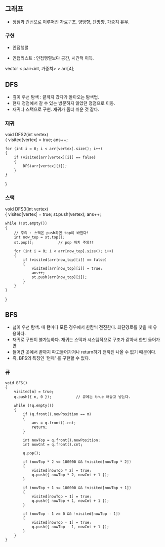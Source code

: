## 그래프

- 정점과 간선으로 이루어진 자료구조. 양방향, 단방향, 가중치 유무.

### 구현

- 인접행렬

- 인접리스트 : 인접행렬보다 공간, 시간적 이득.

vector < pair<int, 가중치> > arr[4];



## DFS

- 깊이 우선 탐색 : 끝까지 갔다가 돌아오는 탐색법.
- 현재 정점에서 갈 수 있는 방문하지 않았던 정점으로 이동.
- 재귀나 스택으로 구현. 재귀가 좀더 쉬운 것 같다.

### 재귀

void DFS2(int vertex)			
{
	visited[vertex] = true;
	ans++;

	for (int i = 0; i < arr[vertex].size(); i++)
	{
		if (visited[arr[vertex][i]] == false)
		{
			DFS(arr[vertex][i]);
		}
	}
}


### 스택

void DFS3(int vertex)	
{
	visited[vertex] = true;
	st.push(vertex);
	ans++;

	while (!st.empty())
	{
		// 주의 : 스택은 push하면 top이 바뀐다!
		int now_top = st.top();
		st.pop();			// pop 위치 주의!! 

		for (int i = 0; i < arr[now_top].size(); i++)
		{
			if (visited[arr[now_top][i]] == false)
			{
				visited[arr[now_top][i]] = true;
				ans++;
				st.push(arr[now_top][i]);
			}
		}
	}
}

## BFS

- 넓이 우선 탐색. 매 턴마다 모든 경우에서 한칸씩 전진한다. 최단경로를 찾을 때 유용하다.
- 재귀로 구현이 불가능하다. 재귀는 스택과 시스템적으로 구조가 같아서 한번 들어가면
- 들어간 곳에서 끝까지 파고들어가거나 return하기 전까진 나올 수 없기 때문이다.
- 즉, BFS의 특징인 '턴제' 를 구현할 수 없다.


### 큐

	void BFS()
	{
		visited[n] = true;
		q.push({ n, 0 });			// 큐에는 true 해놓고 넣는다.

		while (!q.empty())
		{
			if (q.front().nowPosition == m)
			{
				ans = q.front().cnt;
				return;							
			}

			int nowTop = q.front().nowPosition;
			int nowCnt = q.front().cnt;

			q.pop();

			if (nowTop * 2 <= 100000 && !visited[nowTop * 2])
			{
				visited[nowTop * 2] = true;
				q.push({ nowTop * 2, nowCnt + 1 });
			}

			if (nowTop + 1 <= 100000 && !visited[nowTop + 1])
			{
				visited[nowTop + 1] = true;
				q.push({ nowTop + 1, nowCnt + 1 });
			}

			if (nowTop - 1 >= 0 && !visited[nowTop - 1])
			{
				visited[nowTop - 1] = true;
				q.push({ nowTop - 1, nowCnt + 1 });
			}
		}
	}